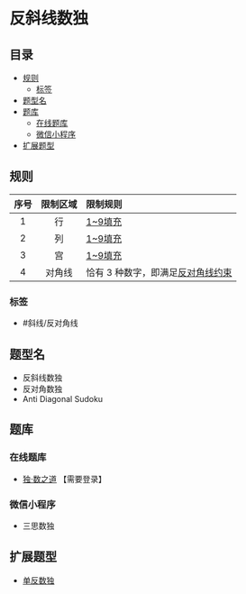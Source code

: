 # 反斜线数独
<!-- START doctoc generated TOC please keep comment here to allow auto update -->
<!-- DON'T EDIT THIS SECTION, INSTEAD RE-RUN doctoc TO UPDATE -->
## 目录

- [规则](#%E8%A7%84%E5%88%99)
  - [标签](#%E6%A0%87%E7%AD%BE)
- [题型名](#%E9%A2%98%E5%9E%8B%E5%90%8D)
- [题库](#%E9%A2%98%E5%BA%93)
  - [在线题库](#%E5%9C%A8%E7%BA%BF%E9%A2%98%E5%BA%93)
  - [微信小程序](#%E5%BE%AE%E4%BF%A1%E5%B0%8F%E7%A8%8B%E5%BA%8F)
- [扩展题型](#%E6%89%A9%E5%B1%95%E9%A2%98%E5%9E%8B)

<!-- END doctoc generated TOC please keep comment here to allow auto update -->

## 规则

| 序号  | 限制区域 | 限制规则                 |
|:---:|:----:|:---------------------|
|  1  |  行   | [1~9填充]              |
|  2  |  列   | [1~9填充]              |
|  3  |  宫   | [1~9填充]              |
|  4  | 对角线  | 恰有 3 种数字，即满足[反对角线约束] |

### 标签

- #斜线/反对角线

## 题型名

- 反斜线数独
- 反对角数独
- Anti Diagonal Sudoku

## 题库

### 在线题库

- [独·数之道](http://www.sudokufans.org.cn/lx/game.index.php?type=fx) 【需要登录】

### 微信小程序

- 三思数独

## 扩展题型

- [单反数独](单反数独.md)

[1~9填充]: ../../../../rules/rules.md#1to9填充

[反对角线约束]: ../../../../rules/rules.md#反对角线约束
